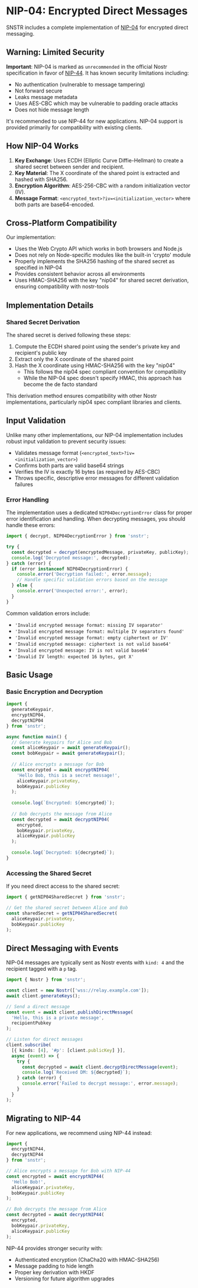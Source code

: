 # NIP-04: Encrypted Direct Messages

SNSTR includes a complete implementation of [NIP-04](https://github.com/nostr-protocol/nips/blob/master/04.md) for encrypted direct messaging.

## Warning: Limited Security

**Important**: NIP-04 is marked as `unrecommended` in the official Nostr specification in favor of [NIP-44](https://github.com/nostr-protocol/nips/blob/master/44.md). It has known security limitations including:

- No authentication (vulnerable to message tampering)
- Not forward secure
- Leaks message metadata
- Uses AES-CBC which may be vulnerable to padding oracle attacks
- Does not hide message length

It's recommended to use NIP-44 for new applications. NIP-04 support is provided primarily for compatibility with existing clients.

## How NIP-04 Works

1. **Key Exchange**: Uses ECDH (Elliptic Curve Diffie-Hellman) to create a shared secret between sender and recipient.
2. **Key Material**: The X coordinate of the shared point is extracted and hashed with SHA256.
3. **Encryption Algorithm**: AES-256-CBC with a random initialization vector (IV).
4. **Message Format**: `<encrypted_text>?iv=<initialization_vector>` where both parts are base64-encoded.

## Cross-Platform Compatibility

Our implementation:
- Uses the Web Crypto API which works in both browsers and Node.js
- Does not rely on Node-specific modules like the built-in 'crypto' module
- Properly implements the SHA256 hashing of the shared secret as specified in NIP-04
- Provides consistent behavior across all environments
- Uses HMAC-SHA256 with the key "nip04" for shared secret derivation, ensuring compatibility with nostr-tools

## Implementation Details

### Shared Secret Derivation

The shared secret is derived following these steps:

1. Compute the ECDH shared point using the sender's private key and recipient's public key
2. Extract only the X coordinate of the shared point
3. Hash the X coordinate using HMAC-SHA256 with the key "nip04"
   - This follows the nip04 spec compliant convention for compatibility
   - While the NIP-04 spec doesn't specify HMAC, this approach has become the de facto standard

This derivation method ensures compatibility with other Nostr implementations, particularly nip04 spec compliant libraries and clients.

## Input Validation

Unlike many other implementations, our NIP-04 implementation includes robust input validation to prevent security issues:

- Validates message format (`<encrypted_text>?iv=<initialization_vector>`)
- Confirms both parts are valid base64 strings
- Verifies the IV is exactly 16 bytes (as required by AES-CBC)
- Throws specific, descriptive error messages for different validation failures

### Error Handling

The implementation uses a dedicated `NIP04DecryptionError` class for proper error identification and handling. When decrypting messages, you should handle these errors:

```typescript
import { decrypt, NIP04DecryptionError } from 'snstr';

try {
  const decrypted = decrypt(encryptedMessage, privateKey, publicKey);
  console.log('Decrypted message:', decrypted);
} catch (error) {
  if (error instanceof NIP04DecryptionError) {
    console.error('Decryption failed:', error.message);
    // Handle specific validation errors based on the message
  } else {
    console.error('Unexpected error:', error);
  }
}
```

Common validation errors include:
- `'Invalid encrypted message format: missing IV separator'`
- `'Invalid encrypted message format: multiple IV separators found'`
- `'Invalid encrypted message format: empty ciphertext or IV'`
- `'Invalid encrypted message: ciphertext is not valid base64'`
- `'Invalid encrypted message: IV is not valid base64'`
- `'Invalid IV length: expected 16 bytes, got X'`

## Basic Usage

### Basic Encryption and Decryption

```typescript
import { 
  generateKeypair,
  encryptNIP04, 
  decryptNIP04 
} from 'snstr';

async function main() {
  // Generate keypairs for Alice and Bob
  const aliceKeypair = await generateKeypair();
  const bobKeypair = await generateKeypair();
  
  // Alice encrypts a message for Bob
  const encrypted = await encryptNIP04(
    'Hello Bob, this is a secret message!',
    aliceKeypair.privateKey,
    bobKeypair.publicKey
  );
  
  console.log(`Encrypted: ${encrypted}`);
  
  // Bob decrypts the message from Alice
  const decrypted = await decryptNIP04(
    encrypted,
    bobKeypair.privateKey,
    aliceKeypair.publicKey
  );
  
  console.log(`Decrypted: ${decrypted}`);
}
```

### Accessing the Shared Secret

If you need direct access to the shared secret:

```typescript
import { getNIP04SharedSecret } from 'snstr';

// Get the shared secret between Alice and Bob
const sharedSecret = getNIP04SharedSecret(
  aliceKeypair.privateKey,
  bobKeypair.publicKey
);
```

## Direct Messaging with Events

NIP-04 messages are typically sent as Nostr events with `kind: 4` and the recipient tagged with a `p` tag.

```typescript
import { Nostr } from 'snstr';

const client = new Nostr(['wss://relay.example.com']);
await client.generateKeys();

// Send a direct message
const event = await client.publishDirectMessage(
  'Hello, this is a private message',
  recipientPubkey
);

// Listen for direct messages
client.subscribe(
  [{ kinds: [4], '#p': [client.publicKey] }], 
  async (event) => {
    try {
      const decrypted = await client.decryptDirectMessage(event);
      console.log(`Received DM: ${decrypted}`);
    } catch (error) {
      console.error('Failed to decrypt message:', error.message);
    }
  }
);
```

## Migrating to NIP-44

For new applications, we recommend using NIP-44 instead:

```typescript
import { 
  encryptNIP44, 
  decryptNIP44 
} from 'snstr';

// Alice encrypts a message for Bob with NIP-44
const encrypted = await encryptNIP44(
  'Hello Bob!',
  aliceKeypair.privateKey,
  bobKeypair.publicKey
);

// Bob decrypts the message from Alice
const decrypted = await decryptNIP44(
  encrypted,
  bobKeypair.privateKey,
  aliceKeypair.publicKey
);
```

NIP-44 provides stronger security with:
- Authenticated encryption (ChaCha20 with HMAC-SHA256)
- Message padding to hide length
- Proper key derivation with HKDF
- Versioning for future algorithm upgrades
